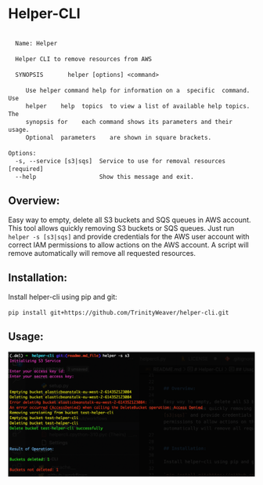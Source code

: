 # Helper-CLI

```Usage: helper [OPTIONS]

  Name: Helper

  Helper CLI to remove resources from AWS

  SYNOPSIS       helper [options] <command>

     Use helper command help for information on a  specific  command.  Use
     helper    help  topics  to view a list of available help topics. The
     synopsis for    each command shows its parameters and their usage.
     Optional  parameters    are shown in square brackets.

Options:
  -s, --service [s3|sqs]  Service to use for removal resources  [required]
  --help                  Show this message and exit.
```




## Overview:

Easy way to empty, delete all S3 buckets and SQS queues in AWS account.
This tool allows quickly removing S3 buckets or SQS queues. Just run `helper -s [s3|sqs]` and provide credentials for the AWS user account with correct IAM permissions to allow actions on the AWS account. A script will remove automatically will remove all requested resources.


## Installation:

Install helper-cli using pip and git:

`pip install git+https://github.com/TrinityWeaver/helper-cli.git`


## Usage:

![Usage Example ](assets/example.png)




